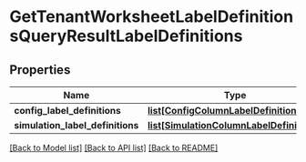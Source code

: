 # GetTenantWorksheetLabelDefinitionsQueryResultLabelDefinitions


## Properties
Name | Type | Description | Notes
------------ | ------------- | ------------- | -------------
**config_label_definitions** | [**list[ConfigColumnLabelDefinitions]**](ConfigColumnLabelDefinitions.md) |  | 
**simulation_label_definitions** | [**list[SimulationColumnLabelDefinitions]**](SimulationColumnLabelDefinitions.md) |  | 

[[Back to Model list]](../README.md#documentation-for-models) [[Back to API list]](../README.md#documentation-for-api-endpoints) [[Back to README]](../README.md)



